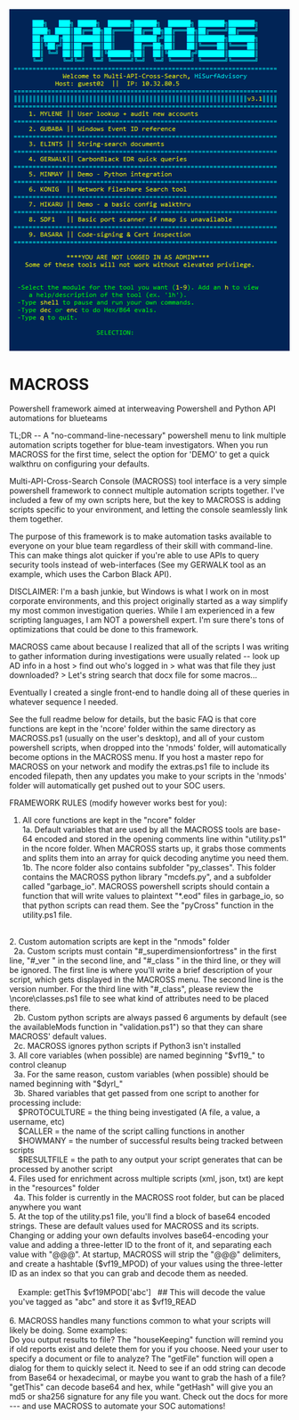 <img src="https://raw.githubusercontent.com/hisurfadvisory/MACROSS/main/mscr.PNG">

# MACROSS
Powershell framework aimed at interweaving Powershell and Python API automations for blueteams

TL;DR -- A "no-command-line-necessary" powershell menu to link multiple automation scripts together for blue-team investigators. When you run MACROSS for the first time, select the option for 'DEMO' to get a quick walkthru on configuring your defaults.

Multi-API-Cross-Search Console (MACROSS) tool interface is a very simple powershell framework to connect multiple automation scripts together. I've included a few of my own scripts here, but the key to MACROSS is adding scripts specific to your environment, and letting the console seamlessly link them together.

The purpose of this framework is to make automation tasks available to everyone on your blue team regardless of their skill with command-line. This can make things alot quicker if you're able to use APIs to query security tools instead of web-interfaces (See my GERWALK tool as an example, which uses the Carbon Black API).

DISCLAIMER: I'm a bash junkie, but Windows is what I work on in most corporate environments, and this project originally started as a way simplify my most common investigation queries. While I am experienced in a few scripting languages, I am NOT a powershell expert. I'm sure there's tons of optimizations that could be done to this framework.

MACROSS came about because I realized that all of the scripts I was writing to gather information during investigations were usually related -- look up AD info in a host > find out who's logged in > what was that file they just downloaded? > Let's string search that docx file for some macros...

Eventually I created a single front-end to handle doing all of these queries in whatever sequence I needed.

See the full readme below for details, but the basic FAQ is that core functions are kept in the 'ncore' folder within the same directory as MACROSS.ps1 (usually on the user's desktop), and all of your custom powershell scripts, when dropped into the 'nmods' folder, will automatically become options in the MACROSS menu. If you host a master repo for MACROSS on your network and modify the extras.ps1 file to include its encoded filepath, then any updates you make to your scripts in the 'nmods' folder will automatically get pushed out to your SOC users.

FRAMEWORK RULES (modify however works best for you):
1. All core functions are kept in the "ncore" folder
	<br>1a. Default variables that are used by all the MACROSS tools are base-64 encoded and stored in the opening comments line within "utility.ps1" in the ncore folder. When MACROSS starts up, it grabs those comments and splits them into an array for quick decoding anytime you need them.
	<br>1b. The ncore folder also contains subfolder "py_classes". This folder contains the MACROSS python library "mcdefs.py", and a subfolder called "garbage_io". MACROSS powershell scripts should contain a function that will write values to plaintext "*.eod" files  in garbage_io, so that python scripts can read them. See the "pyCross" function in the utility.ps1 file. 
<br>
2. Custom automation scripts are kept in the "nmods" folder
	<br>&nbsp;&nbsp;2a. Custom scripts must contain "#_superdimensionfortress" in the first line, "#_ver " in the second line, and "#_class " in the third line, or they will be ignored. The first line is where you'll write a brief description of your script, which gets displayed in the MACROSS menu. The second line is the version number. For the third line with "#_class", please review the \ncore\classes.ps1 file to see what kind of attributes need to be placed there. 
	<br>&nbsp;&nbsp;2b. Custom python scripts are always passed 6 arguments by default (see the availableMods function in "validation.ps1") so that they can share MACROSS' default values.
	<br>&nbsp;&nbsp;2c. MACROSS ignores python scripts if Python3 isn't installed
<br>
3. All core variables (when possible) are named beginning "$vf19_" to control cleanup
	<br>&nbsp;&nbsp;3a. For the same reason, custom variables (when possible) should be named beginning with "$dyrl_"
	<br>&nbsp;&nbsp;3b. Shared variables that get passed from one script to another for processing include:
		<br>&nbsp;&nbsp;&nbsp;&nbsp;$PROTOCULTURE = the thing being investigated (A file, a value, a username, etc)
		<br>&nbsp;&nbsp;&nbsp;&nbsp;$CALLER = the name of the script calling functions in another
		<br>&nbsp;&nbsp;&nbsp;&nbsp;$HOWMANY = the number of successful results being tracked between scripts
		<br>&nbsp;&nbsp;&nbsp;&nbsp;$RESULTFILE = the path to any output your script generates that can be processed by another script
<br>		
4. Files used for enrichment across multiple scripts (xml, json, txt) are kept in the "resources" folder
	<br>&nbsp;&nbsp;4a. This folder is currently in the MACROSS root folder, but can be placed anywhere you want
<br>
5. At the top of the utility.ps1 file, you'll find a block of base64 encoded strings. These are default values used for MACROSS and its scripts. Changing or adding your own defaults involves base64-encoding your value and adding a three-letter ID to the front of it, and separating each value with "@@@". At startup, MACROSS will strip the "@@@" delimiters, and create a hashtable ($vf19_MPOD) of your values using the three-letter ID as an index so that you can grab and decode them as needed.<br>
<br>&nbsp;&nbsp;&nbsp;&nbsp;Example:  getThis $vf19MPOD['abc']  &nbsp;&nbsp;## This will decode the value you've tagged as "abc" and store it as $vf19_READ
<br>
<br>
6. MACROSS handles many functions common to what your scripts will likely be doing. Some examples:
<br>
	Do you output results to file? The "houseKeeping" function will remind you if old reports exist and delete them for you if you choose. Need your user to specify a document or file to analyze? The "getFile" function will open a dialog for them to quickly select it. Need to see if an odd string can decode from Base64 or hexadecimal, or maybe you want to grab the hash of a file? "getThis" can decode base64 and hex, while "getHash" will give you an md5 or sha256 signature for any file you want. Check out the docs for more --- and use MACROSS to automate your SOC automations!

